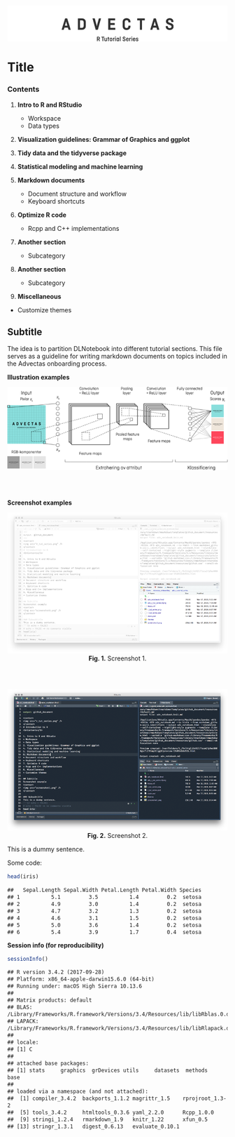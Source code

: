 <center>
  <img src="r_tut_series.png" />
</center>

# Title

### Contents

1. <b>Intro to R and RStudio</b>
    * Workspace
    * Data types

2. <b>Visualization guidelines: Grammar of Graphics and ggplot</b>

3. <b>Tidy data and the tidyverse package</b>

4. <b>Statistical modeling and machine learning</b>

5. <b>Markdown documents</b>
    * Document structure and workflow
    * Keyboard shortcuts

6. <b>Optimize R code</b>
    * Rcpp and C++ implementations

6. <b>Another section</b>
    * Subcategory
    
6. <b>Another section</b>
    * Subcategory

7. <b>Miscellaneous</b>
* Customize themes


## Subtitle
The idea is to partition DLNotebook into different tutorial sections. This file serves as a guideline for writing markdown documents on topics included in the Advectas onboarding process.

<b>Illustration examples</b>

<p align="center">
  <img src="cnn.png" />
</p>
<br><br>

<b>Screenshot examples</b>
<p align="center">
<img src="screen1.png" />
<b>Fig. 1.</b> Screenshot 1.
</p>
<br><br>
<p align="center">
<img src="screen1-dark.png" />
<b>Fig. 2.</b> Screenshot 2.
</p>

This is a dummy sentence.

Some code:
```r
head(iris)
```

```
##   Sepal.Length Sepal.Width Petal.Length Petal.Width Species
## 1          5.1         3.5          1.4         0.2  setosa
## 2          4.9         3.0          1.4         0.2  setosa
## 3          4.7         3.2          1.3         0.2  setosa
## 4          4.6         3.1          1.5         0.2  setosa
## 5          5.0         3.6          1.4         0.2  setosa
## 6          5.4         3.9          1.7         0.4  setosa
```

<b>Session info (for reproducibility)</b>

```r
sessionInfo()
```

```
## R version 3.4.2 (2017-09-28)
## Platform: x86_64-apple-darwin15.6.0 (64-bit)
## Running under: macOS High Sierra 10.13.6
## 
## Matrix products: default
## BLAS: /Library/Frameworks/R.framework/Versions/3.4/Resources/lib/libRblas.0.dylib
## LAPACK: /Library/Frameworks/R.framework/Versions/3.4/Resources/lib/libRlapack.dylib
## 
## locale:
## [1] C
## 
## attached base packages:
## [1] stats     graphics  grDevices utils     datasets  methods   base     
## 
## loaded via a namespace (and not attached):
##  [1] compiler_3.4.2  backports_1.1.2 magrittr_1.5    rprojroot_1.3-2
##  [5] tools_3.4.2     htmltools_0.3.6 yaml_2.2.0      Rcpp_1.0.0     
##  [9] stringi_1.2.4   rmarkdown_1.9   knitr_1.22      xfun_0.5       
## [13] stringr_1.3.1   digest_0.6.13   evaluate_0.10.1
```


